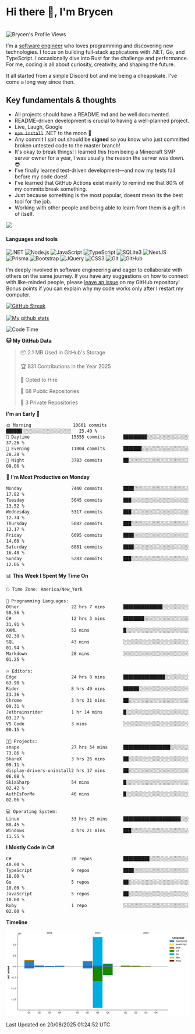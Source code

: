 # Hi there 👋, I'm Brycen

<br>
<img src="https://komarev.com/ghpvc/?username=BrycensRanch" alt="Brycen's Profile Views" />

I’m a [software engineer](https://en.wikipedia.org/wiki/Software_engineering) who loves programming and discovering new technologies. I focus on building full-stack applications with .NET, Go, and TypeScript. I occasionally dive into Rust for the challenge and performance. For me, coding is all about curiosity, creativity, and shaping the future.

It all started from a simple Discord bot and me being a cheapskate. I've come a long way since then.

## Key fundamentals & thoughts

- All projects should have a README.md and be well documented.
- README-driven development is crucial to having a well-planned project.
- Live, Laugh, Google
- ~~`npm install`~~ .NET to the moon 🚀
- Any commit I spit out should be **signed** so you know who just committed broken untested code to the master branch!
- It's okay to break things! I learned this from being a Minecraft SMP server owner for a year, I was usually the reason the server was down. 😎
- I've finally learned test-driven development—and now my tests fail before my code does!
- I've learned that GitHub Actions exist mainly to remind me that 80% of my commits break something.
- Just because something is the most popular, doesnt mean its the best tool for the job.
- Working with other people and being able to learn from them is a gift in of itself.

<img src="https://res.cloudinary.com/practicaldev/image/fetch/s--OoBLh7-Q--/c_limit%2Cf_auto%2Cfl_progressive%2Cq_auto%2Cw_880/https://cdn-images-1.medium.com/max/1614/1%2A8BlqJ8lNVZzuRjAg1mZ50w.png" height="400"/>

<h4>Languages and tools</h4>
<p>
  <img src="https://img.shields.io/badge/.NET-%23512BD4.svg?&style=for-the-badge&logo=dotnet&logoColor=white" alt=".NET" />
  <img src="https://img.shields.io/badge/node.js%20-%2343853D.svg?&style=for-the-badge&logo=node.js&logoColor=white" alt="Node.js" />
  <img src="https://img.shields.io/badge/javascript%20-%23323330.svg?&style=for-the-badge&logo=javascript&logoColor=%23F7DF1E" alt="JavaScript" />
  <img src="https://img.shields.io/badge/typescript%20-%23323330.svg?&style=for-the-badge&logo=typescript&logoColor=#3467eb" alt="TypeScript" />
  <img src="https://img.shields.io/badge/sqlite3%20-%23323330.svg?&style=for-the-badge&logo=sqlite&logoColor=#3467eb" alt="SQLite3" />
  <img src="https://img.shields.io/badge/Next.JS%20-%23323330.svg?&style=for-the-badge&logo=next.js&logoColor=#3467eb" alt="NextJS" />
  <img src="https://img.shields.io/badge/Prisma%20-%23323330.svg?&style=for-the-badge&logo=prisma&logoColor=#3467eb" alt="Prisma" />
  <img src="https://img.shields.io/badge/bootstrap%20-%23323330.svg?&style=for-the-badge&logo=bootstrap" alt="Bootstrap" />
  <img src="https://img.shields.io/badge/jquery%20-%23323330.svg?&style=for-the-badge&logo=jquery" alt="JQuery" />
  <img src="https://img.shields.io/badge/css3%20-%23323330.svg?&style=for-the-badge&logo=css3" alt="CSS3" />
  <img src="https://img.shields.io/badge/git%20-%23323330.svg?&style=for-the-badge&logo=git" alt="Git" />
  <img src="https://img.shields.io/badge/github%20-%23323330.svg?&style=for-the-badge&logo=github" alt="GitHub" />
</p>

I’m deeply involved in software engineering and eager to collaborate with others on the same journey. If you have any suggestions on how to connect with like-minded people, please [leave an issue](https://github.com/BrycensRanch/BrycensRanch/issues/new) on my GitHub repository! Bonus points if you can explain why my code works only after I restart my computer. 

<p><a href="https://git.io/streak-stats"><img src=https://github-readme-streak-stats-eight.vercel.app?user=BrycensRanch&amp;theme=dark&amp;hide_border=true&fire=EB5454&amp;ring=0CEB19" alt="GitHub Streak"></a></p>

<a href="https://github.com/anuraghazra/github-readme-stats">
  <img align="center" src="https://github-readme-stats.anuraghazra1.vercel.app/api?username=BrycensRanch&show_icons=true&line_height=27&include_all_commits=true" alt="My github stats" />
</a>

<!--START_SECTION:waka-->
![Code Time](http://img.shields.io/badge/Code%20Time-2%2C551%20hrs%2043%20mins-blue)

**🐱 My GitHub Data** 

> 📦 2.1 MB Used in GitHub's Storage 
 > 
> 🏆 831 Contributions in the Year 2025
 > 
> 💼 Opted to Hire
 > 
> 📜 68 Public Repositories 
 > 
> 🔑 3 Private Repositories 
 > 
**I'm an Early 🐤** 

```text
🌞 Morning                10601 commits       ██████░░░░░░░░░░░░░░░░░░░   25.40 % 
🌆 Daytime                15555 commits       █████████░░░░░░░░░░░░░░░░   37.26 % 
🌃 Evening                11804 commits       ███████░░░░░░░░░░░░░░░░░░   28.28 % 
🌙 Night                  3783 commits        ██░░░░░░░░░░░░░░░░░░░░░░░   09.06 % 
```
📅 **I'm Most Productive on Monday** 

```text
Monday                   7440 commits        ████░░░░░░░░░░░░░░░░░░░░░   17.82 % 
Tuesday                  5645 commits        ███░░░░░░░░░░░░░░░░░░░░░░   13.52 % 
Wednesday                5317 commits        ███░░░░░░░░░░░░░░░░░░░░░░   12.74 % 
Thursday                 5082 commits        ███░░░░░░░░░░░░░░░░░░░░░░   12.17 % 
Friday                   6095 commits        ████░░░░░░░░░░░░░░░░░░░░░   14.60 % 
Saturday                 6881 commits        ████░░░░░░░░░░░░░░░░░░░░░   16.48 % 
Sunday                   5283 commits        ███░░░░░░░░░░░░░░░░░░░░░░   12.66 % 
```


📊 **This Week I Spent My Time On** 

```text
🕑︎ Time Zone: America/New_York

💬 Programming Languages: 
Other                    22 hrs 7 mins       ███████████████░░░░░░░░░░   58.56 % 
C#                       12 hrs 3 mins       ████████░░░░░░░░░░░░░░░░░   31.91 % 
XAML                     52 mins             █░░░░░░░░░░░░░░░░░░░░░░░░   02.30 % 
SQL                      43 mins             ░░░░░░░░░░░░░░░░░░░░░░░░░   01.94 % 
Markdown                 28 mins             ░░░░░░░░░░░░░░░░░░░░░░░░░   01.25 % 

🔥 Editors: 
Edge                     24 hrs 8 mins       ████████████████░░░░░░░░░   63.90 % 
Rider                    8 hrs 49 mins       ██████░░░░░░░░░░░░░░░░░░░   23.36 % 
Chrome                   3 hrs 31 mins       ██░░░░░░░░░░░░░░░░░░░░░░░   09.31 % 
Jetbrainsrider           1 hr 14 mins        █░░░░░░░░░░░░░░░░░░░░░░░░   03.27 % 
VS Code                  3 mins              ░░░░░░░░░░░░░░░░░░░░░░░░░   00.15 % 

🐱‍💻 Projects: 
snapx                    27 hrs 54 mins      ██████████████████░░░░░░░   73.86 % 
ShareX                   3 hrs 26 mins       ██░░░░░░░░░░░░░░░░░░░░░░░   09.11 % 
display-drivers-uninstall2 hrs 17 mins       ██░░░░░░░░░░░░░░░░░░░░░░░   06.08 % 
SkiaSharp                54 mins             █░░░░░░░░░░░░░░░░░░░░░░░░   02.42 % 
AuthIsForMe              46 mins             █░░░░░░░░░░░░░░░░░░░░░░░░   02.06 % 

💻 Operating System: 
Linux                    33 hrs 25 mins      ██████████████████████░░░   88.45 % 
Windows                  4 hrs 21 mins       ███░░░░░░░░░░░░░░░░░░░░░░   11.55 % 
```

**I Mostly Code in C#** 

```text
C#                       20 repos            ██████████░░░░░░░░░░░░░░░   40.00 % 
TypeScript               9 repos             ████░░░░░░░░░░░░░░░░░░░░░   18.00 % 
Go                       5 repos             ██░░░░░░░░░░░░░░░░░░░░░░░   10.00 % 
JavaScript               5 repos             ██░░░░░░░░░░░░░░░░░░░░░░░   10.00 % 
Ruby                     1 repo              ░░░░░░░░░░░░░░░░░░░░░░░░░   02.00 % 
```



**Timeline**

![Lines of Code chart](https://raw.githubusercontent.com/BrycensRanch/BrycensRanch/main/assets/bar_graph.png)


 Last Updated on 20/08/2025 01:24:52 UTC
<!--END_SECTION:waka-->

<!--
**BrycensRanch/BrycensRanch** is a ✨ _special_ ✨ repository because its `README.md` (this file) appears on your GitHub profile.

Here are some ideas to get you started:

- 🔭 I’m currently working on ...
- 🌱 I’m currently learning ...
- 👯 I’m looking to collaborate on ...
- 🤔 I’m looking for help with ...
- 💬 Ask me about ...
- 📫 How to reach me: ...
- 😄 Pronouns: ...
- ⚡ Fun fact: ...
-->
